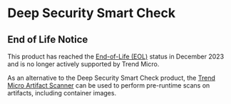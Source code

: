 # Deep Security Smart Check

## End of Life Notice

This product has reached the [End-of-Life (EOL)](https://success.trendmicro.com/dcx/s/solution/000195559?language=en_US) status in December 2023 and is no longer actively supported by Trend Micro.


As an alternative to the Deep Security Smart Check product, the [Trend Micro Artifact Scanner](https://docs.trendmicro.com/en-us/documentation/article/trend-vision-one-tmas-about) can be used to perform pre-runtime scans on artifacts, including container images.
